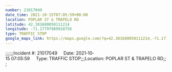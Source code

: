 ```yaml
---
number: 21017049
date_time: 2021-10-15T07:05:59+00:00
location: POPLAR ST & TRAPELO RD
latitude: 42.381680050111214
longitude: -71.17797989918756
type: TRAFFIC STOP
google_maps_link: https://maps.google.com/?q=42.381680050111214,-71.17797989918756
---
```


;;;;;;Incident #: 21017049     Date: 2021‐10‐15 07:05:59     Type: TRAFFIC STOP;;;Location: POPLAR ST & TRAPELO RD;;;
